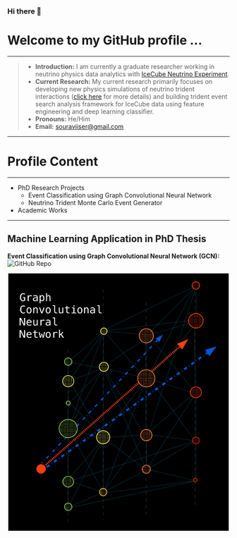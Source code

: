 ### Hi there 👋

<!--
**ssarkarbht/ssarkarbht** is a ✨ _special_ ✨ repository because its `README.md` (this file) appears on your GitHub profile.

Here are some ideas to get you started:

- 🔭 I’m currently working on ...
- 🌱 I’m currently learning ...
- 👯 I’m looking to collaborate on ...
- 🤔 I’m looking for help with ...
- 💬 Ask me about ...
- 📫 How to reach me: ...
- 😄 Pronouns: ...
- ⚡ Fun fact: ...



-->
# Welcome to my GitHub profile ...

---
> - **Introduction:** I am currently a graduate researcher working in neutrino physics data analytics with [IceCube Neutrino Experiment](https://github.com/icecube).
> - **Current Research:** My current research primarily focuses on developing new physics simulations of neutrino trident interactions ([click here](https://pic-pac.cap.ca/index.php/Issues/showpdf/article/v75n1.0-a4075.pdf) for more details) and building trident event search analysis framework for IceCube data using feature engineering and deep learning classifier.
> - **Pronouns:** He/Him
> - **Email:** souraviiser@gmail.com

---

# Profile Content

---
- PhD Research Projects
	- Event Classification using Graph Convolutional Neural Network
	- Neutrino Trident Monte Carlo Event Generator
- Academic Works
	
---

## Machine Learning Application in PhD Thesis

**Event Classification using Graph Convolutional Neural Network (GCN):** ![GitHub Repo](https://github.com/ssarkarbht/TridentGNNClassifier) 

<p align="center">
<img src="TrackVis.png" alt="drawing" style="width:500px;"/>
</p>


